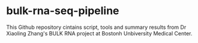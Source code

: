 # bulk-rna-seq-pipeline

This Github repository cintains script, tools and summary results from Dr Xiaoling Zhang's BULK RNA project at Bostonh Unbiversity Medical Center.
